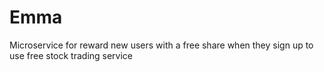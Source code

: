 # Emma
Microservice for reward new users with a free share when they sign up to use free stock trading service
